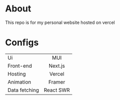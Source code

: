 # About 
This repo is for my personal website hosted on vercel

# Configs
|             |             |
| :---        |    :----:   |
| Ui          | MUI         |
| Front-end   | Next.js     |
| Hosting     | Vercel      |
| Animation   | Framer      |
|Data fetching| React SWR   |